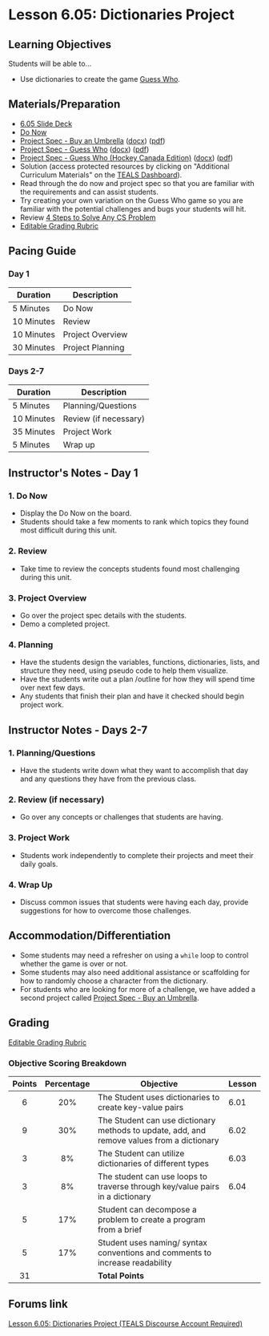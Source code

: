 # Lesson 6.05: Dictionaries Project

## Learning Objectives

Students will be able to...

* Use dictionaries to create the game [Guess Who][].

## Materials/Preparation

* [6.05 Slide Deck](https://github.com/TEALSK12/2nd-semester-introduction-to-computer-science/raw/master/units/3_unit/slidedecks/Intro%20Python%206.05%20TEALS.pptx)
* [Do Now][]
* [Project Spec - Buy an Umbrella][] ([docx][1]) ([pdf][2])
* [Project Spec - Guess Who][] ([docx][3]) ([pdf][4])
* [Project Spec - Guess Who (Hockey Canada Edition)][] ([docx][5]) ([pdf][6])
* Solution (access protected resources by clicking on "Additional Curriculum Materials" on the [TEALS Dashboard][]).
* Read through the do now and project spec so that you are familiar with the requirements and can assist students.
* Try creating your own variation on the Guess Who game so you are familiar with the potential challenges and bugs your students will hit.
* Review [4 Steps to Solve Any CS Problem][]
* [Editable Grading Rubric](https://github.com/TEALSK12/2nd-semester-introduction-to-computer-science/raw/master/units/6_unit/05_lesson/rubric.docx)

## Pacing Guide

### Day 1

| **Duration**   | **Description** |
| ---------- | ----------- |
| 5 Minutes  | Do Now      |
| 10 Minutes | Review      |
| 10 Minutes | Project Overview        |
| 30 Minutes | Project Planning     |

### Days 2-7

|**Duration**|**Description**|
|--|--|
| 5 Minutes  | Planning/Questions      |
| 10 Minutes | Review (if necessary)      |
| 35 Minutes | Project Work        |
| 5 Minutes | Wrap up     |

## Instructor's Notes - Day 1

### 1. Do Now

* Display the Do Now on the board.
* Students should take a few moments to rank which topics they found most difficult during this unit.

### 2. Review

* Take time to review the concepts students found most challenging during this unit.

### 3. Project Overview

* Go over the project spec details with the students.
* Demo a completed project.

### 4. Planning

* Have the students design the variables, functions, dictionaries, lists, and structure they need, using pseudo code to help them visualize.
* Have the students write out a plan /outline for how they will spend time over next few days.
* Any students that finish their plan and have it checked should begin project work.

## Instructor Notes - Days 2-7

### 1. Planning/Questions

* Have the students write down what they want to accomplish that day and any questions they have from the previous class.

### 2. Review (if necessary)

* Go over any concepts or challenges that students are having.

### 3. Project Work

* Students work independently to complete their projects and meet their daily goals.

### 4. **Wrap Up**

* Discuss common issues that students were having each day, provide suggestions for how to overcome those challenges.

## Accommodation/Differentiation

* Some students may need a refresher on using a `while` loop to control whether the game is over or not.
* Some students may also need additional assistance or scaffolding for how to randomly choose a character from the dictionary.
* For students who are looking for more of a challenge, we have added a second project called [Project Spec - Buy an Umbrella][].

## Grading

[Editable Grading Rubric](https://github.com/TEALSK12/2nd-semester-introduction-to-computer-science/raw/master/units/6_unit/05_lesson/rubric.docx)

### Objective Scoring Breakdown

| Points | Percentage| Objective | Lesson |
| :---: | :---: | --- | --- |
|6 |20% | The Student uses dictionaries to create key-value pairs| 6.01|
|9 |30% | The Student can use dictionary methods to update, add, and remove values from a dictionary |6.02 |
|3 | 8%| The Student can utilize dictionaries of different types |6.03 |
|3 | 8%| The student can use loops to traverse through key/value pairs in a dictionary|6.04 |
|5 | 17%| Student can decompose a problem to create a program from a brief ||
|5 | 17%| Student uses naming/ syntax conventions and comments to increase readability| |
|31| | **Total Points** | |

## Forums link

[Lesson 6.05: Dictionaries Project (TEALS Discourse Account Required)](https://forums.tealsk12.org/c/2nd-semester-unit-6-dictionaries/lesson-6-05-guess-who)

[Do Now]: do_now.md
[Project Spec - Guess Who]: project.md
[Project Spec - Guess Who (Hockey Canada Edition)]: project_canada.md
[Project Spec - Buy an Umbrella]: projectb.md
[TEALS Dashboard]:http:/www.tealsk12.org/dashboard

[Guess Who]:https://en.wikipedia.org/wiki/Guess_Who%3F
[4 Steps to Solve Any CS Problem]:https://github.com/TEALS-IntroCS/2nd-semester-introduction-to-computer-science-principles/raw/master/units/4%20Steps%20to%20Solve%20Any%20CS%20Problem.pdf
[1]: https://github.com/TEALSK12/2nd-semester-introduction-to-computer-science/raw/master/units/6_unit/05_lesson/project.docx
[2]: https://github.com/TEALSK12/2nd-semester-introduction-to-computer-science/raw/master/units/6_unit/05_lesson/project.pdf
[3]: https://github.com/TEALSK12/2nd-semester-introduction-to-computer-science/raw/master/units/6_unit/05_lesson/project_canada.docx
[4]: https://github.com/TEALSK12/2nd-semester-introduction-to-computer-science/raw/master/units/6_unit/05_lesson/project_canada.pdf
[5]: https://github.com/TEALSK12/2nd-semester-introduction-to-computer-science/raw/master/units/6_unit/05_lesson/projectb.docx
[6]: https://github.com/TEALSK12/2nd-semester-introduction-to-computer-science/raw/master/units/6_unit/05_lesson/projectb.pdf
